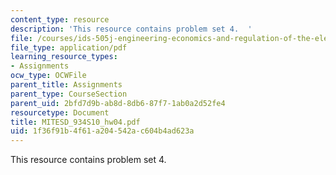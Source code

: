 ```yaml
---
content_type: resource
description: 'This resource contains problem set 4.  '
file: /courses/ids-505j-engineering-economics-and-regulation-of-the-electric-power-sector-spring-2010/1f36f91b4f61a204542ac604b4ad623a_MITESD_934S10_hw04.pdf
file_type: application/pdf
learning_resource_types:
- Assignments
ocw_type: OCWFile
parent_title: Assignments
parent_type: CourseSection
parent_uid: 2bfd7d9b-ab8d-8db6-87f7-1ab0a2d52fe4
resourcetype: Document
title: MITESD_934S10_hw04.pdf
uid: 1f36f91b-4f61-a204-542a-c604b4ad623a
---
```

This resource contains problem set 4.  

